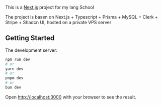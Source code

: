 This is a [Next.js](https://nextjs.org) project for my lang School

The project is basen on Next.js + Typescript + Prisma + MySQL + Clerk + Stripe + Shadcn UI, hosted on a private VPS server

## Getting Started

The development server:

```bash
npm run dev
# or
yarn dev
# or
pnpm dev
# or
bun dev
```

Open [http://localhost:3000](http://localhost:3000) with your browser to see the result.
